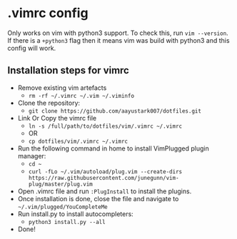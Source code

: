 # .vimrc config
Only works on vim with python3 support.
To check this, run `vim --version`.
If there is a `+python3` flag then it means vim was build with python3 and this config will work.

## Installation steps for vimrc
- Remove existing vim artefacts
    - `rm -rf ~/.vimrc ~/.vim ~/.viminfo`
- Clone the repository:
    - `git clone https://github.com/aayustark007/dotfiles.git`
- Link Or Copy the vimrc file
    - `ln -s /full/path/to/dotfiles/vim/.vimrc ~/.vimrc`
    - OR
    - `cp dotfiles/vim/.vimrc ~/.vimrc`
- Run the following command in home to install VimPlugged plugin manager:
    - `cd ~`
    - `curl -fLo ~/.vim/autoload/plug.vim --create-dirs https://raw.githubusercontent.com/junegunn/vim-plug/master/plug.vim`
- Open .vimrc file and run `:PlugInstall` to install the plugins.
- Once installation is done, close the file and navigate to `~/.vim/plugged/YouCompleteMe`
- Run install.py to install autocompleters:
    - `python3 install.py --all`
- Done!

